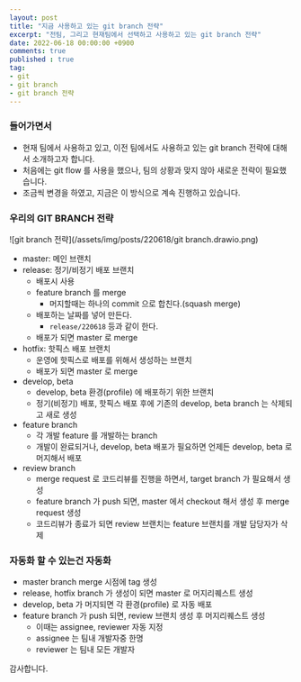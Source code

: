 ```yaml
---
layout: post
title: "지금 사용하고 있는 git branch 전략"
excerpt: "전팀, 그리고 현재팀에서 선택하고 사용하고 있는 git branch 전략"
date: 2022-06-18 00:00:00 +0900
comments: true
published : true
tag:
- git
- git branch
- git branch 전략
---
```

### 들어가면서
* 현재 팀에서 사용하고 있고, 이전 팀에서도 사용하고 있는 git branch 전략에 대해서 소개하고자 합니다. 
* 처음에는 git flow 를 사용을 했으나, 팀의 상황과 맞지 않아 새로운 전략이 필요했습니다. 
* 조금씩 변경을 하였고, 지금은 이 방식으로 계속 진행하고 있습니다. 

### 우리의 GIT BRANCH 전략
![git branch 전략](/assets/img/posts/220618/git branch.drawio.png)
* master: 메인 브랜치
* release: 정기/비정기 배포 브랜치
  - 배포시 사용
  - feature branch 를 merge
    + 머지할때는 하나의 commit 으로 합친다.(squash merge)
  - 배포하는 날짜를 넣어 만든다. 
    + `release/220618` 등과 같이 한다.
  - 배포가 되면 master 로 merge
* hotfix: 핫픽스 배포 브랜치
  - 운영에 핫픽스로 배포를 위해서 생성하는 브랜치
  - 배포가 되면 master 로 merge
* develop, beta
  - develop, beta 환경(profile) 에 배포하기 위한 브랜치
  - 정기(비정기) 배포, 핫픽스 배포 후에 기존의 develop, beta branch 는 삭제되고 새로 생성
* feature branch
  - 각 개발 feature 를 개발하는 branch
  - 개발이 완료되거나, develop, beta 배포가 필요하면 언제든 develop, beta 로 머지해서 배포
* review branch
  - merge request 로 코드리뷰를 진행을 하면서, target branch 가 필요해서 생성
  - feature branch 가 push 되면, master 에서 checkout 해서 생성 후 merge request 생성
  - 코드리뷰가 종료가 되면 review 브랜치는 feature 브랜치를 개발 담당자가 삭제 

### 자동화 할 수 있는건 자동화
* master branch merge 시점에 tag 생성
* release, hotfix branch 가 생성이 되면 master 로 머지리퀘스트 생성
* develop, beta 가 머지되면 각 환경(profile) 로 자동 배포
* feature branch 가 push 되면, review 브랜치 생성 후 머지리퀘스트 생성
  - 이때는 assignee, reviewer 자동 지정
  - assignee 는 팀내 개발자중 한명
  - reviewer 는 팀내 모든 개발자

감사합니다.